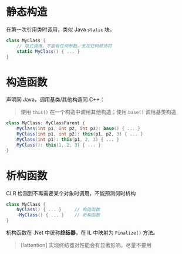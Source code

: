 # 静态构造

在第一次引用类时调用，类似 Java `static` 块。
   
```csharp
class MyClass {
    // 隐式调用，不能有任何参数，无视任何修饰符
    static MyClass() { ... }
}
```

# 构造函数

声明同 Java，调用基类/其他构造同 C++：

> 使用 `this()` 在一个构造中调用其他构造；使用 `base()` 调用基类构造

```csharp
class MyClass: MyClassParent {
    MyClass(int p1, int p2, int p3): base() { ... }
    MyClass(int p1, int p2): this(p1, p2, 3) { ... }
    MyClass(int p1): this(p1, 2, 3) { ... }
    MyClass(): this(1, 2, 3) { ... }
}
```

# 析构函数

CLR 检测到不再需要某个对象时调用，不能预测何时析构

```csharp
class MyClass {
    NyClass() { ... }     // 构造函数
    ~MyClass() { ... }    // 析构函数
}
```

析构函数在 .Net 中统称**终结器**，在 IL 中映射为 `Finalize()` 方法。

> [!attention] 实现终结器对性能会有显著影响。尽量不要用
